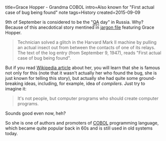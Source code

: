 title=Grace Hopper - Grandma COBOL 
intro=Also known for "First actual case of bug being found" note
tags=History
created=2015-09-09

<div>
<style>
abbr{    border-bottom: dotted gray;     cursor: help;}
</style>
</div>

9th of September is considered to be the "<abbr title="Quality Assurance
Engineer, i.e. Tester">QA</abbr> day" in Russia.  Why? Because of this
anecdotical story mentined in [jargon file][] featuring Grace Hopper.

> Technician solved a glitch in the Harvard Mark II machine by pulling an actual insect out from between the contacts of one of its relays.
> The text of the log entry (from September 9, 1947), reads "First actual case of bug being found".

But if you read [Wikipedia article][] about her, you will learn that she is
famous not only for this (note that it wasn't actually her who found the bug,
she is just known for telling this story), but actually she had quite some
ground-breaking ideas, including, for example, idea of _compilers_. Just try to
imagine it:

> It's not people, but computer programs who should create computer programs.

Sounds good even now, heh?

So she is one of authors and promoters of [COBOL][] programming language,
which became quite popular back in 60s and is still used in old systems today.

[jargon file]: http://catb.org/jargon/html/B/bug.html
[Wikipedia article]: https://en.wikipedia.org/wiki/Grace_Hopper
[COBOL]: https://en.wikipedia.org/wiki/COBOL
